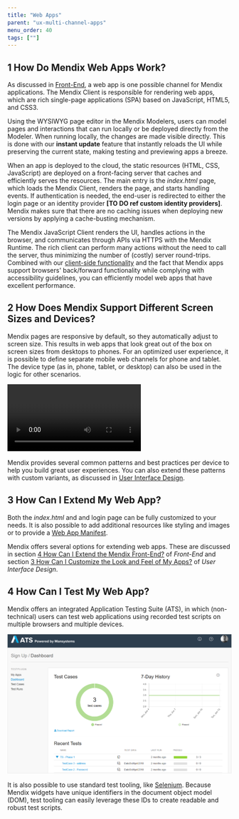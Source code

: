 ```yaml
---
title: "Web Apps"
parent: "ux-multi-channel-apps"
menu_order: 40
tags: [""]
---
```


## 1 How Do Mendix Web Apps Work?

As discussed in [Front-End](front-end#support-multi-channel), a web app is one possible channel for Mendix applications. The Mendix Client is responsible for rendering web apps, which are rich single-page applications (SPA) based on JavaScript, HTML5, and CSS3.

Using the WYSIWYG page editor in the Mendix Modelers, users can model pages and interactions that can run locally or be deployed directly from the Modeler. When running locally, the changes are made visible directly. This is done with our **instant update** feature that instantly reloads the UI while preserving the current state, making testing and previewing apps a breeze.

When an app is deployed to the cloud, the static resources (HTML, CSS, JavaScript) are deployed on a front-facing server that caches and efficiently serves the resources. The main entry is the *index.html* page, which loads the Mendix Client, renders the page, and starts handling events. If authentication is needed, the end-user is redirected to either the login page or an identity provider **[TO DO ref custom identity providers]**. Mendix makes sure that there are no caching issues when deploying new versions by applying a cache-busting mechanism.

The Mendix JavaScript Client renders the UI, handles actions in the browser, and communicates through APIs via HTTPS with the Mendix Runtime. The rich client can perform many actions without the need to call the server, thus minimizing the number of (costly) server round-trips. Combined with our [client-side functionality](front-end#support-client-side-logic) and the fact that Mendix apps support browsers' back/forward functionality while complying with accessibility guidelines, you can efficiently model web apps that have excellent performance.

## 2 How Does Mendix Support Different Screen Sizes and Devices?

Mendix pages are responsive by default, so they automatically adjust to screen size. This results in web apps that look great out of the box on screen sizes from desktops to phones. For an optimized user experience, it is possible to define separate mobile web channels for phone and tablet. The device type (as in, phone, tablet, or desktop) can also be used in the logic for other scenarios.

<video controls src="attachments/Eval_Mobile_ResponsiveFormFactorsBuild_V2-2.mp4">VIDEO</video>

Mendix provides several common patterns and best practices per device to help you build great user experiences. You can also extend these patterns with custom variants, as discussed in [User Interface Design](ui-design).

## 3 How Can I Extend My Web App?

Both the *index.html* and and login page can be fully customized to your needs. It is also possible to add additional resources like styling and images or to provide a [Web App Manifest](https://www.w3.org/TR/appmanifest/).

Mendix offers several options for extending web apps. These are discussed in section [4 How Can I Extend the Mendix Front-End?](front-end#extend) of *Front-End* and section [3 How Can I Customize the Look and Feel of My Apps?](ui-design#customize) of *User Interface Design*.

## 4 How Can I Test My Web App?

Mendix offers an integrated Application Testing Suite (ATS), in which (non-technical) users can test web applications using recorded test scripts on multiple browsers and multiple devices.

![](attachments/ats.png)

It is also possible to use standard test tooling, like [Selenium](https://www.seleniumhq.org/). Because Mendix widgets have unique identifiers in the document object model (DOM), test tooling can easily leverage these IDs to create readable and robust test scripts.
